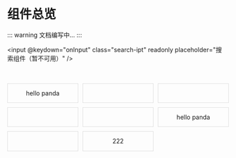 # 组件总览

::: warning
文档编写中...
:::

<input @keydown="onInput" class="search-ipt" readonly placeholder="搜索组件（暂不可用）" />

<br />
<br />

<div class="overview-box">
  <div class="card">
    <pd-button>hello panda</pd-button>
  </div>
  <div class="card">
    <pd-input />
  </div>
  <div class="card">
    <pd-select :option="['hello', 'panda']" />
  </div>
  <div class="card">
    <pd-switch />
  </div>
  <div class="card">
    <pd-avatar />
  </div>
  <div class="card">
    <pd-tag>hello panda</pd-tag>
  </div>
  <div class="card">
    <pd-checkbox v-model="checkboxValue" label="hello panda" />
  </div>
  <div class="card">
    <pd-tab type="segmented">
      <pd-tab-item label="hello">222</pd-tab-item>
      <pd-tab-item label="panda"></pd-tab-item>
    </pd-tab>
  </div>
</div>

<script setup>

  import { ref } from 'vue'

  const checkboxValue = ref(false)
  const searchVal = ref('')

  const onInput = (e) => {
    console.log(e.target.value, 'v')
  }
</script>

<style>
  .search-ipt {
    width: 100%;
    padding: 14px 0;
    border-top: 1px solid #eee;
    border-bottom: 1px solid #eee;
    font-size: 16px;
  }

  .overview-box {
    padding-right: 10px;
    display: grid;
    grid-template-columns: repeat(3, 33%);
    grid-template-rows: repeat(3, 33%);
    grid-row-gap: 10px;
    grid-column-gap: 10px;
  }
  .card {
    padding: 10px;
    border: 1px solid #dedede;
    border-radius: var(--default-radius);
    transition: ease-in 0.24s;

    display: flex;
    justify-content: center;
    align-items: center;
  }
  .card:hover {
    box-shadow: 0 2px 10px rgba(0, 0, 0, .1);
  }
</style>
